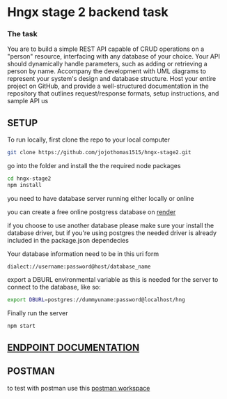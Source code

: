 # Hngx stage 2 backend task

### The task
You are to build a simple REST API capable of CRUD operations on a "person" resource, interfacing with any database of your choice. Your API should dynamically handle parameters, such as adding or retrieving a person by name. Accompany the development with UML diagrams to represent your system's design and database structure.  Host your entire project on GitHub, and provide a well-structured documentation in the repository that outlines request/response formats, setup instructions, and sample API us

## SETUP

To run locally, first clone the repo to your local computer

```bash
git clone https://github.com/jojothomas1515/hngx-stage2.git
```

go into the folder and install the the required node packages

```bash
cd hngx-stage2
npm install
```

you need to have database server running either locally or online

you can create a free online postgress database on [render](https://render.com/)

if you choose to use another database please make sure your install the database driver, but if you're using postgres the needed driver is already included in the package.json dependecies

Your database information need to be in this uri form

```dialect://username:password@host/database_name```

export a DBURL environmental variable as this is needed for the server to connect to the database, like so:

```bash
export DBURL=postgres://dummyuname:password@localhost/hng
```

Finally run the server

```bash
npm start
```

## [ENDPOINT DOCUMENTATION](./DOCUMENTATION.md)


## POSTMAN

to test with postman use this [postman workspace](https://www.postman.com/research-candidate-8691654/workspace/hngx-stage-2-backend)

